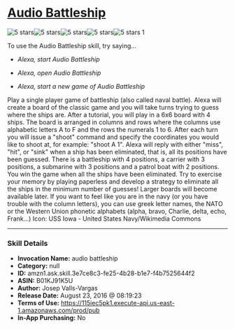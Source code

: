 # [Audio Battleship](http://alexa.amazon.com/#skills/amzn1.ask.skill.3e7ce8c3-fe25-4b28-b1e7-f4b7525644f2)
![5 stars](../../images/ic_star_black_18dp_1x.png)![5 stars](../../images/ic_star_black_18dp_1x.png)![5 stars](../../images/ic_star_black_18dp_1x.png)![5 stars](../../images/ic_star_black_18dp_1x.png)![5 stars](../../images/ic_star_black_18dp_1x.png) 1

To use the Audio Battleship skill, try saying...

* *Alexa, start Audio Battleship*

* *Alexa, open Audio Battleship*

* *Alexa, start a new game of Audio Battleship*

Play a single player game of battleship (also called naval battle). Alexa will create a board of the classic game and you will take turns trying to guess where the ships are. After a tutorial, you will play in a 6x6 board with 4 ships. The board is arranged in columns and rows where the columns use alphabetic letters A to F and the rows the numerals 1 to 6. After each turn you will issue a "shoot" command and specify the coordinates you would like to shoot at, for example: "shoot A 1". Alexa will reply with either "miss", "hit", or "sink" when a ship has been eliminated, that is, all its positions have been guessed.  There is a battleship with 4 positions, a carrier with 3 positions, a submarine with 3 positions and a patrol boat with 2 positions. You win the game when all the ships have been eliminated.
Try to exercise your memory by playing paperless and develop a strategy to eliminate all the ships in the minimum number of guesses! Larger boards will become available later.
If you want to feel like you are in the navy (or you have trouble with the column letters), you can use greek letter names, the NATO or the Western Union phonetic alphabets (alpha, bravo, Charlie, delta, echo, Frank...)
Icon: USS Iowa - United States Navy/Wikimedia Commons

***

### Skill Details

* **Invocation Name:** audio battleship
* **Category:** null
* **ID:** amzn1.ask.skill.3e7ce8c3-fe25-4b28-b1e7-f4b7525644f2
* **ASIN:** B01KJ91K5U
* **Author:** Josep Valls-Vargas
* **Release Date:** August 23, 2016 @ 08:19:23
* **Terms of Use:** https://115iec5pk1.execute-api.us-east-1.amazonaws.com/prod/pub
* **In-App Purchasing:** No
